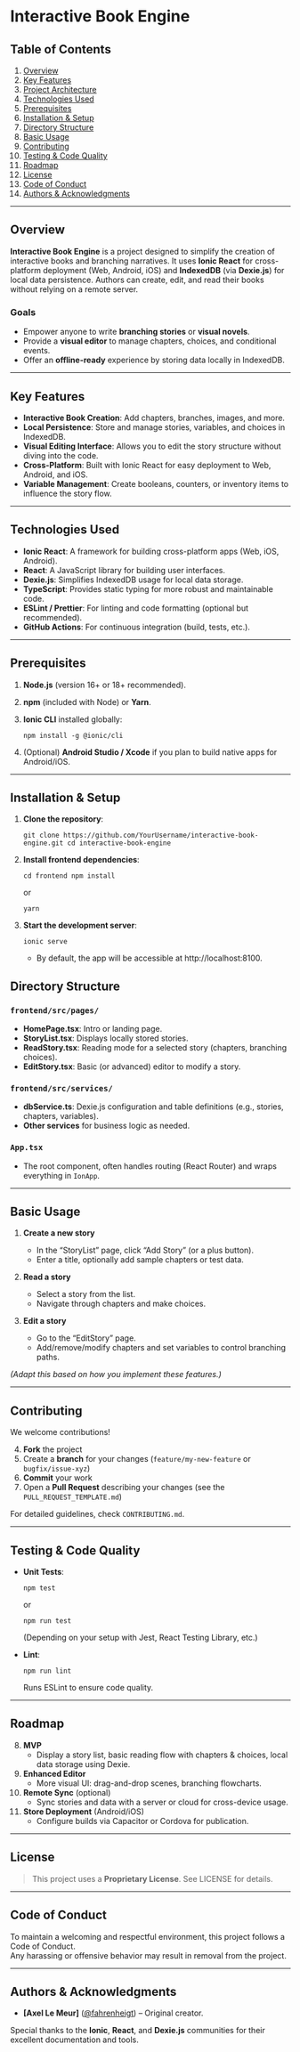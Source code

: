 # Interactive Book Engine

## Table of Contents

1. [Overview](#overview)
2. [Key Features](#key-features)
3. [Project Architecture](#project-architecture)
4. [Technologies Used](#technologies-used)
5. [Prerequisites](#prerequisites)
6. [Installation & Setup](#installation--setup)
7. [Directory Structure](#directory-structure)
8. [Basic Usage](#basic-usage)
9. [Contributing](#contributing)
10. [Testing & Code Quality](#testing--code-quality)
11. [Roadmap](#roadmap)
12. [License](#license)
13. [Code of Conduct](#code-of-conduct)
14. [Authors & Acknowledgments](#authors--acknowledgments)

---

## Overview

**Interactive Book Engine** is a project designed to simplify the creation of interactive books and branching narratives. It uses **Ionic React** for cross-platform deployment (Web, Android, iOS) and **IndexedDB** (via **Dexie.js**) for local data persistence. Authors can create, edit, and read their books without relying on a remote server.

### Goals

- Empower anyone to write **branching stories** or **visual novels**.
- Provide a **visual editor** to manage chapters, choices, and conditional events.
- Offer an **offline-ready** experience by storing data locally in IndexedDB.

---

## Key Features

- **Interactive Book Creation**: Add chapters, branches, images, and more.
- **Local Persistence**: Store and manage stories, variables, and choices in IndexedDB.
- **Visual Editing Interface**: Allows you to edit the story structure without diving into the code.
- **Cross-Platform**: Built with Ionic React for easy deployment to Web, Android, and iOS.
- **Variable Management**: Create booleans, counters, or inventory items to influence the story flow.

---

## Technologies Used

- **Ionic React**: A framework for building cross-platform apps (Web, iOS, Android).
- **React**: A JavaScript library for building user interfaces.
- **Dexie.js**: Simplifies IndexedDB usage for local data storage.
- **TypeScript**: Provides static typing for more robust and maintainable code.
- **ESLint / Prettier**: For linting and code formatting (optional but recommended).
- **GitHub Actions**: For continuous integration (build, tests, etc.).

---

## Prerequisites

1. **Node.js** (version 16+ or 18+ recommended).
2. **npm** (included with Node) or **Yarn**.
3. **Ionic CLI** installed globally:
    
    `npm install -g @ionic/cli`
    
4. (Optional) **Android Studio / Xcode** if you plan to build native apps for Android/iOS.

---

## Installation & Setup

1. **Clone the repository**:
    
    `git clone https://github.com/YourUsername/interactive-book-engine.git cd interactive-book-engine`
    
2. **Install frontend dependencies**:
    
    `cd frontend npm install`
    
    or
    
    `yarn`
    
3. **Start the development server**:
    
    `ionic serve`
    
    - By default, the app will be accessible at http://localhost:8100.

## Directory Structure

### `frontend/src/pages/`

- **HomePage.tsx**: Intro or landing page.
- **StoryList.tsx**: Displays locally stored stories.
- **ReadStory.tsx**: Reading mode for a selected story (chapters, branching choices).
- **EditStory.tsx**: Basic (or advanced) editor to modify a story.

### `frontend/src/services/`

- **dbService.ts**: Dexie.js configuration and table definitions (e.g., stories, chapters, variables).
- **Other services** for business logic as needed.

### `App.tsx`

- The root component, often handles routing (React Router) and wraps everything in `IonApp`.

---

## Basic Usage

1. **Create a new story**
    
    - In the “StoryList” page, click “Add Story” (or a plus button).
    - Enter a title, optionally add sample chapters or test data.
2. **Read a story**
    
    - Select a story from the list.
    - Navigate through chapters and make choices.
3. **Edit a story**
    
    - Go to the “EditStory” page.
    - Add/remove/modify chapters and set variables to control branching paths.

_(Adapt this based on how you implement these features.)_

---

## Contributing

We welcome contributions!

4. **Fork** the project
5. Create a **branch** for your changes (`feature/my-new-feature` or `bugfix/issue-xyz`)
6. **Commit** your work
7. Open a **Pull Request** describing your changes (see the `PULL_REQUEST_TEMPLATE.md`)

For detailed guidelines, check `CONTRIBUTING.md`.

---

## Testing & Code Quality

- **Unit Tests**:
    
    `npm test`
    
    or
    
    `npm run test`
    
    (Depending on your setup with Jest, React Testing Library, etc.)
    
- **Lint**:
    
    `npm run lint`
    
    Runs ESLint to ensure code quality.

---

## Roadmap

8. **MVP**
    - Display a story list, basic reading flow with chapters & choices, local data storage using Dexie.
9. **Enhanced Editor**
    - More visual UI: drag-and-drop scenes, branching flowcharts.
10. **Remote Sync** (optional)
    - Sync stories and data with a server or cloud for cross-device usage.
11. **Store Deployment** (Android/iOS)
    - Configure builds via Capacitor or Cordova for publication.


---

## License

> This project uses a **Proprietary License**. See LICENSE for details.

---

## Code of Conduct

To maintain a welcoming and respectful environment, this project follows a Code of Conduct.  
Any harassing or offensive behavior may result in removal from the project.

---

## Authors & Acknowledgments

- **[Axel Le Meur]** ([@fahrenheigt](https://github.com/fahrenheigt)) – Original creator.

Special thanks to the **Ionic**, **React**, and **Dexie.js** communities for their excellent documentation and tools.
